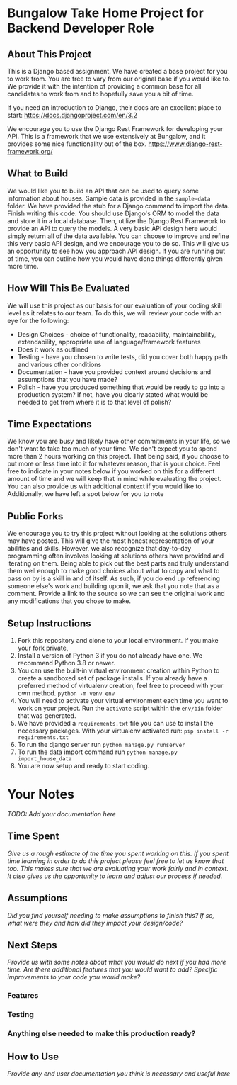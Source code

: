 # Bungalow Take Home Project for Backend Developer Role

## About This Project
This is a Django based assignment. We have created a base project for you to work from. 
You are free to vary from our original base if you would like to. We provide it with the intention of providing 
a common base for all candidates to work from and to hopefully save you a bit of time. 

If you need an introduction to Django, their docs are an excellent place to start: https://docs.djangoproject.com/en/3.2

We encourage you to use the Django Rest Framework for developing your API. This is a framework that we use extensively 
at Bungalow, and it provides some nice functionality out of the box. https://www.django-rest-framework.org/

## What to Build
We would like you to build an API that can be used to query some information about houses.
Sample data is provided in the `sample-data` folder.
We have provided the stub for a Django command to import the data. Finish writing this code.
You should use Django's ORM to model the data and store it in a local database.
Then, utilize the Django Rest Framework to provide an API to query the models.
A very basic API design here would simply return all of the data available.
You can choose to improve and refine this very basic API design, and we encourage you to do so.
This will give us an opportunity to see how you approach API design.
If you are running out of time, you can outline how you would have done things differently given more time.


## How Will This Be Evaluated
We will use this project as our basis for our evaluation of your coding skill level as it relates to our team.
To do this, we will review your code with an eye for the following:

- Design Choices - choice of functionality, readability, maintainability, extendability, appropriate use of language/framework features
- Does it work as outlined
- Testing - have you chosen to write tests, did you cover both happy path and various other conditions
- Documentation - have you provided context around decisions and assumptions that you have made?
- Polish - have you produced something that would be ready to go into a production system?
  if not, have you clearly stated what would be needed to get from where it is to that level of polish?

## Time Expectations
We know you are busy and likely have other commitments in your life, so we don't want to take too much of your time.
We don't expect you to spend more than 2 hours working on this project. That being said, if you choose to put more or
less time into it for whatever reason, that is your choice. Feel free to indicate in your notes below if you worked on
this for a different amount of time and we will keep that in mind while evaluating the project. You can also provide us
with additional context if you would like to. Additionally, we have left a spot below for you to note

## Public Forks
We encourage you to try this project without looking at the solutions others may have posted. This will give the most
honest representation of your abilities and skills. However, we also recognize that day-to-day programming often involves 
looking at solutions others have provided and iterating on them. Being able to pick out the best parts and truly 
understand them well enough to make good choices about what to copy and what to pass on by is a skill in and of itself. 
As such, if you do end up referencing someone else's work and building upon it, we ask that you note that as a comment. 
Provide a link to the source so we can see the original work and any modifications that you chose to make. 

## Setup Instructions
1. Fork this repository and clone to your local environment. If you make your fork private, 
1. Install a version of Python 3 if you do not already have one. We recommend Python 3.8 or newer.
1. You can use the built-in virtual environment creation within Python to create a sandboxed set of package installs. 
   If you already have a preferred method of virtualenv creation, feel free to proceed with your own method. 
   `python -m venv env`    
1. You will need to activate your virtual environment each time you want to work on your project. 
   Run the `activate` script within the `env/bin` folder that was generated.
1. We have provided a `requirements.txt` file you can use to install the necessary packages.
   With your virtualenv activated run: `pip install -r requirements.txt`
1. To run the django server run `python manage.py runserver`
1. To run the data import command run `python manage.py import_house_data`
1. You are now setup and ready to start coding. 


# Your Notes
*TODO: Add your documentation here* 

## Time Spent
*Give us a rough estimate of the time you spent working on this. If you spent time learning in order to do this project please feel free to let us know that too.*
*This makes sure that we are evaluating your work fairly and in context. It also gives us the opportunity to learn and adjust our process if needed.*

## Assumptions
*Did you find yourself needing to make assumptions to finish this?*
*If so, what were they and how did they impact your design/code?*


## Next Steps
*Provide us with some notes about what you would do next if you had more time.* 
*Are there additional features that you would want to add? Specific improvements to your code you would make?*
### Features

### Testing

### Anything else needed to make this production ready?


## How to Use
*Provide any end user documentation you think is necessary and useful here*

